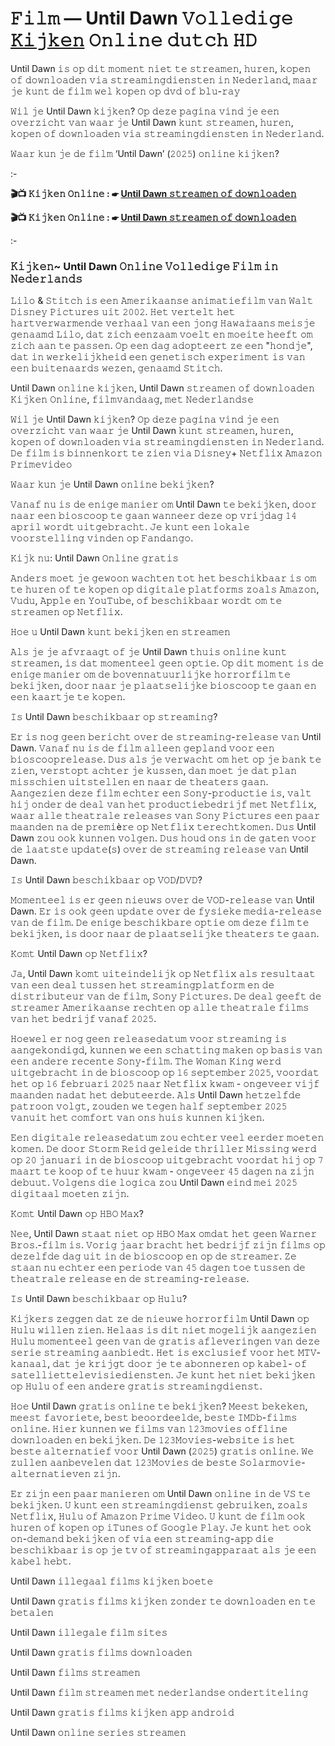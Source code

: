 # 𝙵𝚒𝚕𝚖 — Until Dawn 𝚅𝚘𝚕𝚕𝚎𝚍𝚒𝚐𝚎 [𝙺𝚒𝚓𝚔𝚎𝚗]((𝟸𝟶𝟸𝟻)) 𝙾𝚗𝚕𝚒𝚗𝚎 𝚍𝚞𝚝𝚌𝚑 𝙷𝙳
Until Dawn 𝚒𝚜 𝚘𝚙 𝚍𝚒𝚝 𝚖𝚘𝚖𝚎𝚗𝚝 𝚗𝚒𝚎𝚝 𝚝𝚎 𝚜𝚝𝚛𝚎𝚊𝚖𝚎𝚗, 𝚑𝚞𝚛𝚎𝚗, 𝚔𝚘𝚙𝚎𝚗 𝚘𝚏 𝚍𝚘𝚠𝚗𝚕𝚘𝚊𝚍𝚎𝚗 𝚟𝚒𝚊 𝚜𝚝𝚛𝚎𝚊𝚖𝚒𝚗𝚐𝚍𝚒𝚎𝚗𝚜𝚝𝚎𝚗 𝚒𝚗 𝙽𝚎𝚍𝚎𝚛𝚕𝚊𝚗𝚍, 𝚖𝚊𝚊𝚛 𝚓𝚎 𝚔𝚞𝚗𝚝 𝚍𝚎 𝚏𝚒𝚕𝚖 𝚠𝚎𝚕 𝚔𝚘𝚙𝚎𝚗 𝚘𝚙 𝚍𝚟𝚍 𝚘𝚏 𝚋𝚕𝚞-𝚛𝚊𝚢

𝚆𝚒𝚕 𝚓𝚎 Until Dawn 𝚔𝚒𝚓𝚔𝚎𝚗? 𝙾𝚙 𝚍𝚎𝚣𝚎 𝚙𝚊𝚐𝚒𝚗𝚊 𝚟𝚒𝚗𝚍 𝚓𝚎 𝚎𝚎𝚗 𝚘𝚟𝚎𝚛𝚣𝚒𝚌𝚑𝚝 𝚟𝚊𝚗 𝚠𝚊𝚊𝚛 𝚓𝚎 Until Dawn 𝚔𝚞𝚗𝚝 𝚜𝚝𝚛𝚎𝚊𝚖𝚎𝚗, 𝚑𝚞𝚛𝚎𝚗, 𝚔𝚘𝚙𝚎𝚗 𝚘𝚏 𝚍𝚘𝚠𝚗𝚕𝚘𝚊𝚍𝚎𝚗 𝚟𝚒𝚊 𝚜𝚝𝚛𝚎𝚊𝚖𝚒𝚗𝚐𝚍𝚒𝚎𝚗𝚜𝚝𝚎𝚗 𝚒𝚗 𝙽𝚎𝚍𝚎𝚛𝚕𝚊𝚗𝚍.

𝚆𝚊𝚊𝚛 𝚔𝚞𝚗 𝚓𝚎 𝚍𝚎 𝚏𝚒𝚕𝚖 ‘Until Dawn’ (𝟸𝟶𝟸𝟻) 𝚘𝚗𝚕𝚒𝚗𝚎 𝚔𝚒𝚓𝚔𝚎𝚗?

:-

**🎬📺 𝙺𝚒𝚓𝚔𝚎𝚗 𝙾𝚗𝚕𝚒𝚗𝚎 : ☛ [Until Dawn 𝚜𝚝𝚛𝚎𝚊𝚖𝚎𝚗 𝚘𝚏 𝚍𝚘𝚠𝚗𝚕𝚘𝚊𝚍𝚎𝚗](https://t.co/ZIJ614c5q0)**

**🎬📺 𝙺𝚒𝚓𝚔𝚎𝚗 𝙾𝚗𝚕𝚒𝚗𝚎 : ☛ [Until Dawn 𝚜𝚝𝚛𝚎𝚊𝚖𝚎𝚗 𝚘𝚏 𝚍𝚘𝚠𝚗𝚕𝚘𝚊𝚍𝚎𝚗](https://t.co/ZIJ614c5q0)**

:-

### 𝙺𝚒𝚓𝚔𝚎𝚗~ Until Dawn 𝙾𝚗𝚕𝚒𝚗𝚎 𝚅𝚘𝚕𝚕𝚎𝚍𝚒𝚐𝚎 𝙵𝚒𝚕𝚖 𝚒𝚗 𝙽𝚎𝚍𝚎𝚛𝚕𝚊𝚗𝚍𝚜

𝙻𝚒𝚕𝚘 & 𝚂𝚝𝚒𝚝𝚌𝚑 𝚒𝚜 𝚎𝚎𝚗 𝙰𝚖𝚎𝚛𝚒𝚔𝚊𝚊𝚗𝚜𝚎 𝚊𝚗𝚒𝚖𝚊𝚝𝚒𝚎𝚏𝚒𝚕𝚖 𝚟𝚊𝚗 𝚆𝚊𝚕𝚝 𝙳𝚒𝚜𝚗𝚎𝚢 𝙿𝚒𝚌𝚝𝚞𝚛𝚎𝚜 𝚞𝚒𝚝 𝟸𝟶𝟶𝟸. 𝙷𝚎𝚝 𝚟𝚎𝚛𝚝𝚎𝚕𝚝 𝚑𝚎𝚝 𝚑𝚊𝚛𝚝𝚟𝚎𝚛𝚠𝚊𝚛𝚖𝚎𝚗𝚍𝚎 𝚟𝚎𝚛𝚑𝚊𝚊𝚕 𝚟𝚊𝚗 𝚎𝚎𝚗 𝚓𝚘𝚗𝚐 𝙷𝚊𝚠𝚊𝚒̈𝚊𝚊𝚗𝚜 𝚖𝚎𝚒𝚜𝚓𝚎 𝚐𝚎𝚗𝚊𝚊𝚖𝚍 𝙻𝚒𝚕𝚘, 𝚍𝚊𝚝 𝚣𝚒𝚌𝚑 𝚎𝚎𝚗𝚣𝚊𝚊𝚖 𝚟𝚘𝚎𝚕𝚝 𝚎𝚗 𝚖𝚘𝚎𝚒𝚝𝚎 𝚑𝚎𝚎𝚏𝚝 𝚘𝚖 𝚣𝚒𝚌𝚑 𝚊𝚊𝚗 𝚝𝚎 𝚙𝚊𝚜𝚜𝚎𝚗. 𝙾𝚙 𝚎𝚎𝚗 𝚍𝚊𝚐 𝚊𝚍𝚘𝚙𝚝𝚎𝚎𝚛𝚝 𝚣𝚎 𝚎𝚎𝚗 "𝚑𝚘𝚗𝚍𝚓𝚎", 𝚍𝚊𝚝 𝚒𝚗 𝚠𝚎𝚛𝚔𝚎𝚕𝚒𝚓𝚔𝚑𝚎𝚒𝚍 𝚎𝚎𝚗 𝚐𝚎𝚗𝚎𝚝𝚒𝚜𝚌𝚑 𝚎𝚡𝚙𝚎𝚛𝚒𝚖𝚎𝚗𝚝 𝚒𝚜 𝚟𝚊𝚗 𝚎𝚎𝚗 𝚋𝚞𝚒𝚝𝚎𝚗𝚊𝚊𝚛𝚍𝚜 𝚠𝚎𝚣𝚎𝚗, 𝚐𝚎𝚗𝚊𝚊𝚖𝚍 𝚂𝚝𝚒𝚝𝚌𝚑.

Until Dawn 𝚘𝚗𝚕𝚒𝚗𝚎 𝚔𝚒𝚓𝚔𝚎𝚗, Until Dawn 𝚜𝚝𝚛𝚎𝚊𝚖𝚎𝚗 𝚘𝚏 𝚍𝚘𝚠𝚗𝚕𝚘𝚊𝚍𝚎𝚗 𝙺𝚒𝚓𝚔𝚎𝚗 𝙾𝚗𝚕𝚒𝚗𝚎, 𝚏𝚒𝚕𝚖𝚟𝚊𝚗𝚍𝚊𝚊𝚐, 𝚖𝚎𝚝 𝙽𝚎𝚍𝚎𝚛𝚕𝚊𝚗𝚍𝚜𝚎

𝚆𝚒𝚕 𝚓𝚎 Until Dawn 𝚔𝚒𝚓𝚔𝚎𝚗? 𝙾𝚙 𝚍𝚎𝚣𝚎 𝚙𝚊𝚐𝚒𝚗𝚊 𝚟𝚒𝚗𝚍 𝚓𝚎 𝚎𝚎𝚗 𝚘𝚟𝚎𝚛𝚣𝚒𝚌𝚑𝚝 𝚟𝚊𝚗 𝚠𝚊𝚊𝚛 𝚓𝚎 Until Dawn 𝚔𝚞𝚗𝚝 𝚜𝚝𝚛𝚎𝚊𝚖𝚎𝚗, 𝚑𝚞𝚛𝚎𝚗, 𝚔𝚘𝚙𝚎𝚗 𝚘𝚏 𝚍𝚘𝚠𝚗𝚕𝚘𝚊𝚍𝚎𝚗 𝚟𝚒𝚊 𝚜𝚝𝚛𝚎𝚊𝚖𝚒𝚗𝚐𝚍𝚒𝚎𝚗𝚜𝚝𝚎𝚗 𝚒𝚗 𝙽𝚎𝚍𝚎𝚛𝚕𝚊𝚗𝚍. 𝙳𝚎 𝚏𝚒𝚕𝚖 𝚒𝚜 𝚋𝚒𝚗𝚗𝚎𝚗𝚔𝚘𝚛𝚝 𝚝𝚎 𝚣𝚒𝚎𝚗 𝚟𝚒𝚊 𝙳𝚒𝚜𝚗𝚎𝚢+ 𝙽𝚎𝚝𝚏𝚕𝚒𝚡 𝙰𝚖𝚊𝚣𝚘𝚗 𝙿𝚛𝚒𝚖𝚎𝚟𝚒𝚍𝚎𝚘

𝚆𝚊𝚊𝚛 𝚔𝚞𝚗 𝚓𝚎 Until Dawn 𝚘𝚗𝚕𝚒𝚗𝚎 𝚋𝚎𝚔𝚒𝚓𝚔𝚎𝚗?

𝚅𝚊𝚗𝚊𝚏 𝚗𝚞 𝚒𝚜 𝚍𝚎 𝚎𝚗𝚒𝚐𝚎 𝚖𝚊𝚗𝚒𝚎𝚛 𝚘𝚖 Until Dawn 𝚝𝚎 𝚋𝚎𝚔𝚒𝚓𝚔𝚎𝚗, 𝚍𝚘𝚘𝚛 𝚗𝚊𝚊𝚛 𝚎𝚎𝚗 𝚋𝚒𝚘𝚜𝚌𝚘𝚘𝚙 𝚝𝚎 𝚐𝚊𝚊𝚗 𝚠𝚊𝚗𝚗𝚎𝚎𝚛 𝚍𝚎𝚣𝚎 𝚘𝚙 𝚟𝚛𝚒𝚓𝚍𝚊𝚐 𝟷𝟺 𝚊𝚙𝚛𝚒𝚕 𝚠𝚘𝚛𝚍𝚝 𝚞𝚒𝚝𝚐𝚎𝚋𝚛𝚊𝚌𝚑𝚝. 𝙹𝚎 𝚔𝚞𝚗𝚝 𝚎𝚎𝚗 𝚕𝚘𝚔𝚊𝚕𝚎 𝚟𝚘𝚘𝚛𝚜𝚝𝚎𝚕𝚕𝚒𝚗𝚐 𝚟𝚒𝚗𝚍𝚎𝚗 𝚘𝚙 𝙵𝚊𝚗𝚍𝚊𝚗𝚐𝚘.

𝙺𝚒𝚓𝚔 𝚗𝚞: Until Dawn 𝙾𝚗𝚕𝚒𝚗𝚎 𝚐𝚛𝚊𝚝𝚒𝚜

𝙰𝚗𝚍𝚎𝚛𝚜 𝚖𝚘𝚎𝚝 𝚓𝚎 𝚐𝚎𝚠𝚘𝚘𝚗 𝚠𝚊𝚌𝚑𝚝𝚎𝚗 𝚝𝚘𝚝 𝚑𝚎𝚝 𝚋𝚎𝚜𝚌𝚑𝚒𝚔𝚋𝚊𝚊𝚛 𝚒𝚜 𝚘𝚖 𝚝𝚎 𝚑𝚞𝚛𝚎𝚗 𝚘𝚏 𝚝𝚎 𝚔𝚘𝚙𝚎𝚗 𝚘𝚙 𝚍𝚒𝚐𝚒𝚝𝚊𝚕𝚎 𝚙𝚕𝚊𝚝𝚏𝚘𝚛𝚖𝚜 𝚣𝚘𝚊𝚕𝚜 𝙰𝚖𝚊𝚣𝚘𝚗, 𝚅𝚞𝚍𝚞, 𝙰𝚙𝚙𝚕𝚎 𝚎𝚗 𝚈𝚘𝚞𝚃𝚞𝚋𝚎, 𝚘𝚏 𝚋𝚎𝚜𝚌𝚑𝚒𝚔𝚋𝚊𝚊𝚛 𝚠𝚘𝚛𝚍𝚝 𝚘𝚖 𝚝𝚎 𝚜𝚝𝚛𝚎𝚊𝚖𝚎𝚗 𝚘𝚙 𝙽𝚎𝚝𝚏𝚕𝚒𝚡.

𝙷𝚘𝚎 𝚞 Until Dawn 𝚔𝚞𝚗𝚝 𝚋𝚎𝚔𝚒𝚓𝚔𝚎𝚗 𝚎𝚗 𝚜𝚝𝚛𝚎𝚊𝚖𝚎𝚗

𝙰𝚕𝚜 𝚓𝚎 𝚓𝚎 𝚊𝚏𝚟𝚛𝚊𝚊𝚐𝚝 𝚘𝚏 𝚓𝚎 Until Dawn 𝚝𝚑𝚞𝚒𝚜 𝚘𝚗𝚕𝚒𝚗𝚎 𝚔𝚞𝚗𝚝 𝚜𝚝𝚛𝚎𝚊𝚖𝚎𝚗, 𝚒𝚜 𝚍𝚊𝚝 𝚖𝚘𝚖𝚎𝚗𝚝𝚎𝚎𝚕 𝚐𝚎𝚎𝚗 𝚘𝚙𝚝𝚒𝚎. 𝙾𝚙 𝚍𝚒𝚝 𝚖𝚘𝚖𝚎𝚗𝚝 𝚒𝚜 𝚍𝚎 𝚎𝚗𝚒𝚐𝚎 𝚖𝚊𝚗𝚒𝚎𝚛 𝚘𝚖 𝚍𝚎 𝚋𝚘𝚟𝚎𝚗𝚗𝚊𝚝𝚞𝚞𝚛𝚕𝚒𝚓𝚔𝚎 𝚑𝚘𝚛𝚛𝚘𝚛𝚏𝚒𝚕𝚖 𝚝𝚎 𝚋𝚎𝚔𝚒𝚓𝚔𝚎𝚗, 𝚍𝚘𝚘𝚛 𝚗𝚊𝚊𝚛 𝚓𝚎 𝚙𝚕𝚊𝚊𝚝𝚜𝚎𝚕𝚒𝚓𝚔𝚎 𝚋𝚒𝚘𝚜𝚌𝚘𝚘𝚙 𝚝𝚎 𝚐𝚊𝚊𝚗 𝚎𝚗 𝚎𝚎𝚗 𝚔𝚊𝚊𝚛𝚝𝚓𝚎 𝚝𝚎 𝚔𝚘𝚙𝚎𝚗.


𝙸𝚜 Until Dawn 𝚋𝚎𝚜𝚌𝚑𝚒𝚔𝚋𝚊𝚊𝚛 𝚘𝚙 𝚜𝚝𝚛𝚎𝚊𝚖𝚒𝚗𝚐?

𝙴𝚛 𝚒𝚜 𝚗𝚘𝚐 𝚐𝚎𝚎𝚗 𝚋𝚎𝚛𝚒𝚌𝚑𝚝 𝚘𝚟𝚎𝚛 𝚍𝚎 𝚜𝚝𝚛𝚎𝚊𝚖𝚒𝚗𝚐-𝚛𝚎𝚕𝚎𝚊𝚜𝚎 𝚟𝚊𝚗 Until Dawn. 𝚅𝚊𝚗𝚊𝚏 𝚗𝚞 𝚒𝚜 𝚍𝚎 𝚏𝚒𝚕𝚖 𝚊𝚕𝚕𝚎𝚎𝚗 𝚐𝚎𝚙𝚕𝚊𝚗𝚍 𝚟𝚘𝚘𝚛 𝚎𝚎𝚗 𝚋𝚒𝚘𝚜𝚌𝚘𝚘𝚙𝚛𝚎𝚕𝚎𝚊𝚜𝚎. 𝙳𝚞𝚜 𝚊𝚕𝚜 𝚓𝚎 𝚟𝚎𝚛𝚠𝚊𝚌𝚑𝚝 𝚘𝚖 𝚑𝚎𝚝 𝚘𝚙 𝚓𝚎 𝚋𝚊𝚗𝚔 𝚝𝚎 𝚣𝚒𝚎𝚗, 𝚟𝚎𝚛𝚜𝚝𝚘𝚙𝚝 𝚊𝚌𝚑𝚝𝚎𝚛 𝚓𝚎 𝚔𝚞𝚜𝚜𝚎𝚗, 𝚍𝚊𝚗 𝚖𝚘𝚎𝚝 𝚓𝚎 𝚍𝚊𝚝 𝚙𝚕𝚊𝚗 𝚖𝚒𝚜𝚜𝚌𝚑𝚒𝚎𝚗 𝚞𝚒𝚝𝚜𝚝𝚎𝚕𝚕𝚎𝚗 𝚎𝚗 𝚗𝚊𝚊𝚛 𝚍𝚎 𝚝𝚑𝚎𝚊𝚝𝚎𝚛𝚜 𝚐𝚊𝚊𝚗. 𝙰𝚊𝚗𝚐𝚎𝚣𝚒𝚎𝚗 𝚍𝚎𝚣𝚎 𝚏𝚒𝚕𝚖 𝚎𝚌𝚑𝚝𝚎𝚛 𝚎𝚎𝚗 𝚂𝚘𝚗𝚢-𝚙𝚛𝚘𝚍𝚞𝚌𝚝𝚒𝚎 𝚒𝚜, 𝚟𝚊𝚕𝚝 𝚑𝚒𝚓 𝚘𝚗𝚍𝚎𝚛 𝚍𝚎 𝚍𝚎𝚊𝚕 𝚟𝚊𝚗 𝚑𝚎𝚝 𝚙𝚛𝚘𝚍𝚞𝚌𝚝𝚒𝚎𝚋𝚎𝚍𝚛𝚒𝚓𝚏 𝚖𝚎𝚝 𝙽𝚎𝚝𝚏𝚕𝚒𝚡, 𝚠𝚊𝚊𝚛 𝚊𝚕𝚕𝚎 𝚝𝚑𝚎𝚊𝚝𝚛𝚊𝚕𝚎 𝚛𝚎𝚕𝚎𝚊𝚜𝚎𝚜 𝚟𝚊𝚗 𝚂𝚘𝚗𝚢 𝙿𝚒𝚌𝚝𝚞𝚛𝚎𝚜 𝚎𝚎𝚗 𝚙𝚊𝚊𝚛 𝚖𝚊𝚊𝚗𝚍𝚎𝚗 𝚗𝚊 𝚍𝚎 𝚙𝚛𝚎𝚖𝚒è𝚛𝚎 𝚘𝚙 𝙽𝚎𝚝𝚏𝚕𝚒𝚡 𝚝𝚎𝚛𝚎𝚌𝚑𝚝𝚔𝚘𝚖𝚎𝚗. 𝙳𝚞𝚜 Until Dawn 𝚣𝚘𝚞 𝚘𝚘𝚔 𝚔𝚞𝚗𝚗𝚎𝚗 𝚟𝚘𝚕𝚐𝚎𝚗. 𝙳𝚞𝚜 𝚑𝚘𝚞𝚍 𝚘𝚗𝚜 𝚒𝚗 𝚍𝚎 𝚐𝚊𝚝𝚎𝚗 𝚟𝚘𝚘𝚛 𝚍𝚎 𝚕𝚊𝚊𝚝𝚜𝚝𝚎 𝚞𝚙𝚍𝚊𝚝𝚎(𝚜) 𝚘𝚟𝚎𝚛 𝚍𝚎 𝚜𝚝𝚛𝚎𝚊𝚖𝚒𝚗𝚐 𝚛𝚎𝚕𝚎𝚊𝚜𝚎 𝚟𝚊𝚗 Until Dawn.

𝙸𝚜 Until Dawn 𝚋𝚎𝚜𝚌𝚑𝚒𝚔𝚋𝚊𝚊𝚛 𝚘𝚙 𝚅𝙾𝙳/𝙳𝚅𝙳?

𝙼𝚘𝚖𝚎𝚗𝚝𝚎𝚎𝚕 𝚒𝚜 𝚎𝚛 𝚐𝚎𝚎𝚗 𝚗𝚒𝚎𝚞𝚠𝚜 𝚘𝚟𝚎𝚛 𝚍𝚎 𝚅𝙾𝙳-𝚛𝚎𝚕𝚎𝚊𝚜𝚎 𝚟𝚊𝚗 Until Dawn. 𝙴𝚛 𝚒𝚜 𝚘𝚘𝚔 𝚐𝚎𝚎𝚗 𝚞𝚙𝚍𝚊𝚝𝚎 𝚘𝚟𝚎𝚛 𝚍𝚎 𝚏𝚢𝚜𝚒𝚎𝚔𝚎 𝚖𝚎𝚍𝚒𝚊-𝚛𝚎𝚕𝚎𝚊𝚜𝚎 𝚟𝚊𝚗 𝚍𝚎 𝚏𝚒𝚕𝚖. 𝙳𝚎 𝚎𝚗𝚒𝚐𝚎 𝚋𝚎𝚜𝚌𝚑𝚒𝚔𝚋𝚊𝚛𝚎 𝚘𝚙𝚝𝚒𝚎 𝚘𝚖 𝚍𝚎𝚣𝚎 𝚏𝚒𝚕𝚖 𝚝𝚎 𝚋𝚎𝚔𝚒𝚓𝚔𝚎𝚗, 𝚒𝚜 𝚍𝚘𝚘𝚛 𝚗𝚊𝚊𝚛 𝚍𝚎 𝚙𝚕𝚊𝚊𝚝𝚜𝚎𝚕𝚒𝚓𝚔𝚎 𝚝𝚑𝚎𝚊𝚝𝚎𝚛𝚜 𝚝𝚎 𝚐𝚊𝚊𝚗.

𝙺𝚘𝚖𝚝 Until Dawn 𝚘𝚙 𝙽𝚎𝚝𝚏𝚕𝚒𝚡?

𝙹𝚊, Until Dawn 𝚔𝚘𝚖𝚝 𝚞𝚒𝚝𝚎𝚒𝚗𝚍𝚎𝚕𝚒𝚓𝚔 𝚘𝚙 𝙽𝚎𝚝𝚏𝚕𝚒𝚡 𝚊𝚕𝚜 𝚛𝚎𝚜𝚞𝚕𝚝𝚊𝚊𝚝 𝚟𝚊𝚗 𝚎𝚎𝚗 𝚍𝚎𝚊𝚕 𝚝𝚞𝚜𝚜𝚎𝚗 𝚑𝚎𝚝 𝚜𝚝𝚛𝚎𝚊𝚖𝚒𝚗𝚐𝚙𝚕𝚊𝚝𝚏𝚘𝚛𝚖 𝚎𝚗 𝚍𝚎 𝚍𝚒𝚜𝚝𝚛𝚒𝚋𝚞𝚝𝚎𝚞𝚛 𝚟𝚊𝚗 𝚍𝚎 𝚏𝚒𝚕𝚖, 𝚂𝚘𝚗𝚢 𝙿𝚒𝚌𝚝𝚞𝚛𝚎𝚜. 𝙳𝚎 𝚍𝚎𝚊𝚕 𝚐𝚎𝚎𝚏𝚝 𝚍𝚎 𝚜𝚝𝚛𝚎𝚊𝚖𝚎𝚛 𝙰𝚖𝚎𝚛𝚒𝚔𝚊𝚊𝚗𝚜𝚎 𝚛𝚎𝚌𝚑𝚝𝚎𝚗 𝚘𝚙 𝚊𝚕𝚕𝚎 𝚝𝚑𝚎𝚊𝚝𝚛𝚊𝚕𝚎 𝚏𝚒𝚕𝚖𝚜 𝚟𝚊𝚗 𝚑𝚎𝚝 𝚋𝚎𝚍𝚛𝚒𝚓𝚏 𝚟𝚊𝚗𝚊𝚏 𝟸𝟶𝟸𝟻.

𝙷𝚘𝚎𝚠𝚎𝚕 𝚎𝚛 𝚗𝚘𝚐 𝚐𝚎𝚎𝚗 𝚛𝚎𝚕𝚎𝚊𝚜𝚎𝚍𝚊𝚝𝚞𝚖 𝚟𝚘𝚘𝚛 𝚜𝚝𝚛𝚎𝚊𝚖𝚒𝚗𝚐 𝚒𝚜 𝚊𝚊𝚗𝚐𝚎𝚔𝚘𝚗𝚍𝚒𝚐𝚍, 𝚔𝚞𝚗𝚗𝚎𝚗 𝚠𝚎 𝚎𝚎𝚗 𝚜𝚌𝚑𝚊𝚝𝚝𝚒𝚗𝚐 𝚖𝚊𝚔𝚎𝚗 𝚘𝚙 𝚋𝚊𝚜𝚒𝚜 𝚟𝚊𝚗 𝚎𝚎𝚗 𝚊𝚗𝚍𝚎𝚛𝚎 𝚛𝚎𝚌𝚎𝚗𝚝𝚎 𝚂𝚘𝚗𝚢-𝚏𝚒𝚕𝚖. 𝚃𝚑𝚎 𝚆𝚘𝚖𝚊𝚗 𝙺𝚒𝚗𝚐 𝚠𝚎𝚛𝚍 𝚞𝚒𝚝𝚐𝚎𝚋𝚛𝚊𝚌𝚑𝚝 𝚒𝚗 𝚍𝚎 𝚋𝚒𝚘𝚜𝚌𝚘𝚘𝚙 𝚘𝚙 𝟷𝟼 𝚜𝚎𝚙𝚝𝚎𝚖𝚋𝚎𝚛 𝟸𝟶𝟸𝟻, 𝚟𝚘𝚘𝚛𝚍𝚊𝚝 𝚑𝚎𝚝 𝚘𝚙 𝟷𝟼 𝚏𝚎𝚋𝚛𝚞𝚊𝚛𝚒 𝟸𝟶𝟸𝟻 𝚗𝚊𝚊𝚛 𝙽𝚎𝚝𝚏𝚕𝚒𝚡 𝚔𝚠𝚊𝚖 - 𝚘𝚗𝚐𝚎𝚟𝚎𝚎𝚛 𝚟𝚒𝚓𝚏 𝚖𝚊𝚊𝚗𝚍𝚎𝚗 𝚗𝚊𝚍𝚊𝚝 𝚑𝚎𝚝 𝚍𝚎𝚋𝚞𝚝𝚎𝚎𝚛𝚍𝚎. 𝙰𝚕𝚜 Until Dawn 𝚑𝚎𝚝𝚣𝚎𝚕𝚏𝚍𝚎 𝚙𝚊𝚝𝚛𝚘𝚘𝚗 𝚟𝚘𝚕𝚐𝚝, 𝚣𝚘𝚞𝚍𝚎𝚗 𝚠𝚎 𝚝𝚎𝚐𝚎𝚗 𝚑𝚊𝚕𝚏 𝚜𝚎𝚙𝚝𝚎𝚖𝚋𝚎𝚛 𝟸𝟶𝟸𝟻 𝚟𝚊𝚗𝚞𝚒𝚝 𝚑𝚎𝚝 𝚌𝚘𝚖𝚏𝚘𝚛𝚝 𝚟𝚊𝚗 𝚘𝚗𝚜 𝚑𝚞𝚒𝚜 𝚔𝚞𝚗𝚗𝚎𝚗 𝚔𝚒𝚓𝚔𝚎𝚗.

𝙴𝚎𝚗 𝚍𝚒𝚐𝚒𝚝𝚊𝚕𝚎 𝚛𝚎𝚕𝚎𝚊𝚜𝚎𝚍𝚊𝚝𝚞𝚖 𝚣𝚘𝚞 𝚎𝚌𝚑𝚝𝚎𝚛 𝚟𝚎𝚎𝚕 𝚎𝚎𝚛𝚍𝚎𝚛 𝚖𝚘𝚎𝚝𝚎𝚗 𝚔𝚘𝚖𝚎𝚗. 𝙳𝚎 𝚍𝚘𝚘𝚛 𝚂𝚝𝚘𝚛𝚖 𝚁𝚎𝚒𝚍 𝚐𝚎𝚕𝚎𝚒𝚍𝚎 𝚝𝚑𝚛𝚒𝚕𝚕𝚎𝚛 𝙼𝚒𝚜𝚜𝚒𝚗𝚐 𝚠𝚎𝚛𝚍 𝚘𝚙 𝟸𝟶 𝚓𝚊𝚗𝚞𝚊𝚛𝚒 𝚒𝚗 𝚍𝚎 𝚋𝚒𝚘𝚜𝚌𝚘𝚘𝚙 𝚞𝚒𝚝𝚐𝚎𝚋𝚛𝚊𝚌𝚑𝚝 𝚟𝚘𝚘𝚛𝚍𝚊𝚝 𝚑𝚒𝚓 𝚘𝚙 𝟽 𝚖𝚊𝚊𝚛𝚝 𝚝𝚎 𝚔𝚘𝚘𝚙 𝚘𝚏 𝚝𝚎 𝚑𝚞𝚞𝚛 𝚔𝚠𝚊𝚖 - 𝚘𝚗𝚐𝚎𝚟𝚎𝚎𝚛 𝟺𝟻 𝚍𝚊𝚐𝚎𝚗 𝚗𝚊 𝚣𝚒𝚓𝚗 𝚍𝚎𝚋𝚞𝚞𝚝. 𝚅𝚘𝚕𝚐𝚎𝚗𝚜 𝚍𝚒𝚎 𝚕𝚘𝚐𝚒𝚌𝚊 𝚣𝚘𝚞 Until Dawn 𝚎𝚒𝚗𝚍 𝚖𝚎𝚒 𝟸𝟶𝟸𝟻 𝚍𝚒𝚐𝚒𝚝𝚊𝚊𝚕 𝚖𝚘𝚎𝚝𝚎𝚗 𝚣𝚒𝚓𝚗.

𝙺𝚘𝚖𝚝 Until Dawn 𝚘𝚙 𝙷𝙱𝙾 𝙼𝚊𝚡?

𝙽𝚎𝚎, Until Dawn 𝚜𝚝𝚊𝚊𝚝 𝚗𝚒𝚎𝚝 𝚘𝚙 𝙷𝙱𝙾 𝙼𝚊𝚡 𝚘𝚖𝚍𝚊𝚝 𝚑𝚎𝚝 𝚐𝚎𝚎𝚗 𝚆𝚊𝚛𝚗𝚎𝚛 𝙱𝚛𝚘𝚜.-𝚏𝚒𝚕𝚖 𝚒𝚜. 𝚅𝚘𝚛𝚒𝚐 𝚓𝚊𝚊𝚛 𝚋𝚛𝚊𝚌𝚑𝚝 𝚑𝚎𝚝 𝚋𝚎𝚍𝚛𝚒𝚓𝚏 𝚣𝚒𝚓𝚗 𝚏𝚒𝚕𝚖𝚜 𝚘𝚙 𝚍𝚎𝚣𝚎𝚕𝚏𝚍𝚎 𝚍𝚊𝚐 𝚞𝚒𝚝 𝚒𝚗 𝚍𝚎 𝚋𝚒𝚘𝚜𝚌𝚘𝚘𝚙 𝚎𝚗 𝚘𝚙 𝚍𝚎 𝚜𝚝𝚛𝚎𝚊𝚖𝚎𝚛. 𝚉𝚎 𝚜𝚝𝚊𝚊𝚗 𝚗𝚞 𝚎𝚌𝚑𝚝𝚎𝚛 𝚎𝚎𝚗 𝚙𝚎𝚛𝚒𝚘𝚍𝚎 𝚟𝚊𝚗 𝟺𝟻 𝚍𝚊𝚐𝚎𝚗 𝚝𝚘𝚎 𝚝𝚞𝚜𝚜𝚎𝚗 𝚍𝚎 𝚝𝚑𝚎𝚊𝚝𝚛𝚊𝚕𝚎 𝚛𝚎𝚕𝚎𝚊𝚜𝚎 𝚎𝚗 𝚍𝚎 𝚜𝚝𝚛𝚎𝚊𝚖𝚒𝚗𝚐-𝚛𝚎𝚕𝚎𝚊𝚜𝚎.

𝙸𝚜 Until Dawn 𝚋𝚎𝚜𝚌𝚑𝚒𝚔𝚋𝚊𝚊𝚛 𝚘𝚙 𝙷𝚞𝚕𝚞?

𝙺𝚒𝚓𝚔𝚎𝚛𝚜 𝚣𝚎𝚐𝚐𝚎𝚗 𝚍𝚊𝚝 𝚣𝚎 𝚍𝚎 𝚗𝚒𝚎𝚞𝚠𝚎 𝚑𝚘𝚛𝚛𝚘𝚛𝚏𝚒𝚕𝚖 Until Dawn 𝚘𝚙 𝙷𝚞𝚕𝚞 𝚠𝚒𝚕𝚕𝚎𝚗 𝚣𝚒𝚎𝚗. 𝙷𝚎𝚕𝚊𝚊𝚜 𝚒𝚜 𝚍𝚒𝚝 𝚗𝚒𝚎𝚝 𝚖𝚘𝚐𝚎𝚕𝚒𝚓𝚔 𝚊𝚊𝚗𝚐𝚎𝚣𝚒𝚎𝚗 𝙷𝚞𝚕𝚞 𝚖𝚘𝚖𝚎𝚗𝚝𝚎𝚎𝚕 𝚐𝚎𝚎𝚗 𝚟𝚊𝚗 𝚍𝚎 𝚐𝚛𝚊𝚝𝚒𝚜 𝚊𝚏𝚕𝚎𝚟𝚎𝚛𝚒𝚗𝚐𝚎𝚗 𝚟𝚊𝚗 𝚍𝚎𝚣𝚎 𝚜𝚎𝚛𝚒𝚎 𝚜𝚝𝚛𝚎𝚊𝚖𝚒𝚗𝚐 𝚊𝚊𝚗𝚋𝚒𝚎𝚍𝚝. 𝙷𝚎𝚝 𝚒𝚜 𝚎𝚡𝚌𝚕𝚞𝚜𝚒𝚎𝚏 𝚟𝚘𝚘𝚛 𝚑𝚎𝚝 𝙼𝚃𝚅-𝚔𝚊𝚗𝚊𝚊𝚕, 𝚍𝚊𝚝 𝚓𝚎 𝚔𝚛𝚒𝚓𝚐𝚝 𝚍𝚘𝚘𝚛 𝚓𝚎 𝚝𝚎 𝚊𝚋𝚘𝚗𝚗𝚎𝚛𝚎𝚗 𝚘𝚙 𝚔𝚊𝚋𝚎𝚕- 𝚘𝚏 𝚜𝚊𝚝𝚎𝚕𝚕𝚒𝚎𝚝𝚝𝚎𝚕𝚎𝚟𝚒𝚜𝚒𝚎𝚍𝚒𝚎𝚗𝚜𝚝𝚎𝚗. 𝙹𝚎 𝚔𝚞𝚗𝚝 𝚑𝚎𝚝 𝚗𝚒𝚎𝚝 𝚋𝚎𝚔𝚒𝚓𝚔𝚎𝚗 𝚘𝚙 𝙷𝚞𝚕𝚞 𝚘𝚏 𝚎𝚎𝚗 𝚊𝚗𝚍𝚎𝚛𝚎 𝚐𝚛𝚊𝚝𝚒𝚜 𝚜𝚝𝚛𝚎𝚊𝚖𝚒𝚗𝚐𝚍𝚒𝚎𝚗𝚜𝚝.

𝙷𝚘𝚎 Until Dawn 𝚐𝚛𝚊𝚝𝚒𝚜 𝚘𝚗𝚕𝚒𝚗𝚎 𝚝𝚎 𝚋𝚎𝚔𝚒𝚓𝚔𝚎𝚗?
𝙼𝚎𝚎𝚜𝚝 𝚋𝚎𝚔𝚎𝚔𝚎𝚗, 𝚖𝚎𝚎𝚜𝚝 𝚏𝚊𝚟𝚘𝚛𝚒𝚎𝚝𝚎, 𝚋𝚎𝚜𝚝 𝚋𝚎𝚘𝚘𝚛𝚍𝚎𝚎𝚕𝚍𝚎, 𝚋𝚎𝚜𝚝𝚎 𝙸𝙼𝙳𝚋-𝚏𝚒𝚕𝚖𝚜 𝚘𝚗𝚕𝚒𝚗𝚎. 𝙷𝚒𝚎𝚛 𝚔𝚞𝚗𝚗𝚎𝚗 𝚠𝚎 𝚏𝚒𝚕𝚖𝚜 𝚟𝚊𝚗 𝟷𝟸𝟹𝚖𝚘𝚟𝚒𝚎𝚜 𝚘𝚏𝚏𝚕𝚒𝚗𝚎 𝚍𝚘𝚠𝚗𝚕𝚘𝚊𝚍𝚎𝚗 𝚎𝚗 𝚋𝚎𝚔𝚒𝚓𝚔𝚎𝚗. 𝙳𝚎 𝟷𝟸𝟹𝙼𝚘𝚟𝚒𝚎𝚜-𝚠𝚎𝚋𝚜𝚒𝚝𝚎 𝚒𝚜 𝚑𝚎𝚝 𝚋𝚎𝚜𝚝𝚎 𝚊𝚕𝚝𝚎𝚛𝚗𝚊𝚝𝚒𝚎𝚏 𝚟𝚘𝚘𝚛 Until Dawn (𝟸𝟶𝟸𝟻) 𝚐𝚛𝚊𝚝𝚒𝚜 𝚘𝚗𝚕𝚒𝚗𝚎. 𝚆𝚎 𝚣𝚞𝚕𝚕𝚎𝚗 𝚊𝚊𝚗𝚋𝚎𝚟𝚎𝚕𝚎𝚗 𝚍𝚊𝚝 𝟷𝟸𝟹𝙼𝚘𝚟𝚒𝚎𝚜 𝚍𝚎 𝚋𝚎𝚜𝚝𝚎 𝚂𝚘𝚕𝚊𝚛𝚖𝚘𝚟𝚒𝚎-𝚊𝚕𝚝𝚎𝚛𝚗𝚊𝚝𝚒𝚎𝚟𝚎𝚗 𝚣𝚒𝚓𝚗.

𝙴𝚛 𝚣𝚒𝚓𝚗 𝚎𝚎𝚗 𝚙𝚊𝚊𝚛 𝚖𝚊𝚗𝚒𝚎𝚛𝚎𝚗 𝚘𝚖 Until Dawn 𝚘𝚗𝚕𝚒𝚗𝚎 𝚒𝚗 𝚍𝚎 𝚅𝚂 𝚝𝚎 𝚋𝚎𝚔𝚒𝚓𝚔𝚎𝚗. 𝚄 𝚔𝚞𝚗𝚝 𝚎𝚎𝚗 𝚜𝚝𝚛𝚎𝚊𝚖𝚒𝚗𝚐𝚍𝚒𝚎𝚗𝚜𝚝 𝚐𝚎𝚋𝚛𝚞𝚒𝚔𝚎𝚗, 𝚣𝚘𝚊𝚕𝚜 𝙽𝚎𝚝𝚏𝚕𝚒𝚡, 𝙷𝚞𝚕𝚞 𝚘𝚏 𝙰𝚖𝚊𝚣𝚘𝚗 𝙿𝚛𝚒𝚖𝚎 𝚅𝚒𝚍𝚎𝚘. 𝚄 𝚔𝚞𝚗𝚝 𝚍𝚎 𝚏𝚒𝚕𝚖 𝚘𝚘𝚔 𝚑𝚞𝚛𝚎𝚗 𝚘𝚏 𝚔𝚘𝚙𝚎𝚗 𝚘𝚙 𝚒𝚃𝚞𝚗𝚎𝚜 𝚘𝚏 𝙶𝚘𝚘𝚐𝚕𝚎 𝙿𝚕𝚊𝚢. 𝙹𝚎 𝚔𝚞𝚗𝚝 𝚑𝚎𝚝 𝚘𝚘𝚔 𝚘𝚗-𝚍𝚎𝚖𝚊𝚗𝚍 𝚋𝚎𝚔𝚒𝚓𝚔𝚎𝚗 𝚘𝚏 𝚟𝚒𝚊 𝚎𝚎𝚗 𝚜𝚝𝚛𝚎𝚊𝚖𝚒𝚗𝚐-𝚊𝚙𝚙 𝚍𝚒𝚎 𝚋𝚎𝚜𝚌𝚑𝚒𝚔𝚋𝚊𝚊𝚛 𝚒𝚜 𝚘𝚙 𝚓𝚎 𝚝𝚟 𝚘𝚏 𝚜𝚝𝚛𝚎𝚊𝚖𝚒𝚗𝚐𝚊𝚙𝚙𝚊𝚛𝚊𝚊𝚝 𝚊𝚕𝚜 𝚓𝚎 𝚎𝚎𝚗 𝚔𝚊𝚋𝚎𝚕 𝚑𝚎𝚋𝚝.

Until Dawn 𝚒𝚕𝚕𝚎𝚐𝚊𝚊𝚕 𝚏𝚒𝚕𝚖𝚜 𝚔𝚒𝚓𝚔𝚎𝚗 𝚋𝚘𝚎𝚝𝚎  

Until Dawn 𝚐𝚛𝚊𝚝𝚒𝚜 𝚏𝚒𝚕𝚖𝚜 𝚔𝚒𝚓𝚔𝚎𝚗 𝚣𝚘𝚗𝚍𝚎𝚛 𝚝𝚎 𝚍𝚘𝚠𝚗𝚕𝚘𝚊𝚍𝚎𝚗 𝚎𝚗 𝚝𝚎 𝚋𝚎𝚝𝚊𝚕𝚎𝚗 

Until Dawn 𝚒𝚕𝚕𝚎𝚐𝚊𝚕𝚎 𝚏𝚒𝚕𝚖 𝚜𝚒𝚝𝚎𝚜   

Until Dawn 𝚐𝚛𝚊𝚝𝚒𝚜 𝚏𝚒𝚕𝚖𝚜 𝚍𝚘𝚠𝚗𝚕𝚘𝚊𝚍𝚎𝚗   

Until Dawn 𝚏𝚒𝚕𝚖𝚜 𝚜𝚝𝚛𝚎𝚊𝚖𝚎𝚗   

Until Dawn 𝚏𝚒𝚕𝚖 𝚜𝚝𝚛𝚎𝚊𝚖𝚎𝚗 𝚖𝚎𝚝 𝚗𝚎𝚍𝚎𝚛𝚕𝚊𝚗𝚍𝚜𝚎 𝚘𝚗𝚍𝚎𝚛𝚝𝚒𝚝𝚎𝚕𝚒𝚗𝚐 
 
Until Dawn 𝚐𝚛𝚊𝚝𝚒𝚜 𝚏𝚒𝚕𝚖𝚜 𝚔𝚒𝚓𝚔𝚎𝚗 𝚊𝚙𝚙 𝚊𝚗𝚍𝚛𝚘𝚒𝚍  

Until Dawn 𝚘𝚗𝚕𝚒𝚗𝚎 𝚜𝚎𝚛𝚒𝚎𝚜 𝚜𝚝𝚛𝚎𝚊𝚖𝚎𝚗
